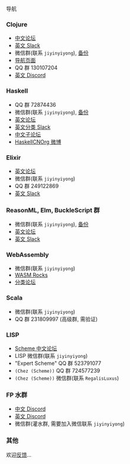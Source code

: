 导航

### Clojure

* [中文论坛](http://clojure-china.org)
* [英文 Slack](http://clojurians.net/)
* 微信群(联系 `jiyinyiyong`), [备份](https://wewe.t9t.io/chat/Clojure)
* [导航页面](http://map.clj.im)
* QQ 群 130107204
* [英文 Discord](https://discord.gg/X6yrEjc)

### Haskell

* QQ 群 72874436
* 微信群(联系 `jiyinyiyong`), [备份](https://wewe.t9t.io/chat/Haskell)
* [英文论坛](https://discourse.haskell.org)
* [英文分类 Slack](http://fpchat.com/)
* [中文子论坛](http://clj.im/c/haskell)
* [HaskellCNOrg 微博](http://weibo.com/haskellcnorg)

### Elixir

* [英文论坛](https://elixirforum.com/)
* 微信群(联系 `jiyinyiyong`)
* QQ 群 249122869
* [英文 Slack](http://elixir-slackin.herokuapp.com/)

### ReasonML, Elm, BuckleScript 群

* 微信群(联系 `jiyinyiyong`), [备份](https://wewe.t9t.io/chat/LISP)
* [英文论坛](https://reasonml.chat/)
* [英文 Slack](https://elmlang.herokuapp.com/)

### WebAssembly

* 微信群(联系 `jiyinyiyong`)
* [WASM Rocks](http://wasmrocks.com)
* [分类论坛](https://www.w3ctech.com/category/18)

### Scala

* 微信群(联系 `jiyinyiyong`)
* QQ 群 231809997 (高级群, 需验证)

### LISP

* [Scheme 中文论坛](http://theschemer.org)
* LISP 微信群(联系 `jiyinyiyong`)
* "Expert Scheme" QQ 群 523791077
* `(Chez (Scheme))` QQ 群 724577239
* `(Chez (Scheme))` 微信群(联系 `RegalisLuxus`)

### FP 水群

* [中文 Discord](https://discord.gg/CXkwkFC)
* [英文 Discord](https://discord.gg/nntGvbh)
* 微信群(灌水群, 需要加入微信联系 `jiyinyiyong`)

### 其他

欢迎[反馈](https://github.com/fp-china/fp-china.org/issues)...
